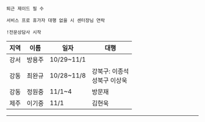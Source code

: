 ```
퇴근 제이드 필 수

서비스 프로 휴가자 대행 없을 시 센터장님 연락

!전문상담사 시작
```

| 지역  | 이름  | 일자         | 대행                  |
| --- | --- | ---------- | ------------------- |
| 강서  | 방용주 | 10/29~11/1 |                     |
| 강동  | 최완규 | 10/28~11/8 | 강북구: 이종석<br>성북구 이상욱 |
| 강동  | 정원중 | 11/1~4     | 방문재                 |
| 제주  | 이기중 | 11/1       | 김현욱                 |

---

